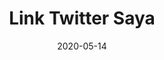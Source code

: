 ---
title: Link Twitter Saya
date: 2020-05-14
permalink: '/twitter'
redirect_to: 'https://twitter.com/deovaliandro'
hidden: true
---